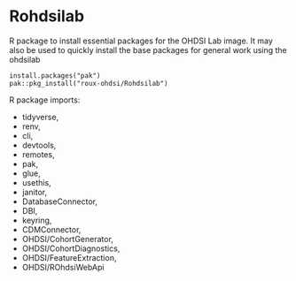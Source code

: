 
# Rohdsilab

R package to install essential packages for the OHDSI Lab image. It may also be
used to quickly install the base packages for general work using the ohdsilab

```
install.packages("pak")
pak::pkg_install("roux-ohdsi/Rohdsilab")
```

R package imports:
  - tidyverse,
  - renv,
  - cli,
  - devtools,
  - remotes,
  - pak,
  - glue,
  - usethis,
  - janitor,
  - DatabaseConnector,
  - DBI,
  - keyring,
  - CDMConnector,
  - OHDSI/CohortGenerator,
  - OHDSI/CohortDiagnostics,
  - OHDSI/FeatureExtraction,
  - OHDSI/ROhdsiWebApi
